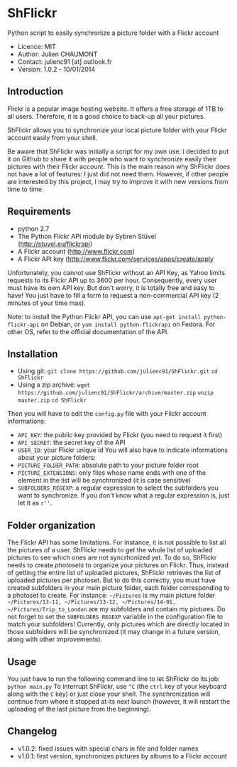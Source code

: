 ShFlickr
========

Python script to easily synchronize a picture folder with a Flickr account


* Licence: MIT
* Author:  Julien CHAUMONT
* Contact: julienc91 [at] outlook.fr
* Version: 1.0.2 - 10/01/2014


Introduction
------------

Flickr is a popular image hosting website. It offers a free storage of 1TB to all users.
Therefore, it is a good choice to back-up all your pictures.

ShFlickr allows you to synchronize your local picture folder with your Flickr account easily from your shell.


Be aware that ShFlickr was initially a script for my own use. I decided to put it on Github to share it with people who want to synchronize easily their pictures with their Flickr account.
This is the main reason why ShFlickr does not have a lot of features: I just did not need them.
However, if other people are interested by this project, I may try to improve it with new versions from time to time.


Requirements
------------

* python 2.7
* The Python Flickr API module by Sybren Stüvel (http://stuvel.eu/flickrapi)
* A Flickr account (http://www.flickr.com)
* A Flickr API key (http://www.flickr.com/services/apps/create/apply

Unfortunately, you cannot use ShFlickr without an API Key, as Yahoo limits requests to its Flickr API up to 3600 per hour. Consequently, every user must have its own API key. But don't worry, it is totally free and easy to have! You just have to fill a form to request a non-commercial API key (2 minutes of your time max).

Note: to install the Python Flickr API, you can use `apt-get install python-flickr-api` on Debian, or `yum install python-flickrapi` on Fedora. For other OS, refer to the official documentation of the API.


Installation
------------

* Using git:
`git clone https://github.com/julienc91/ShFlickr.git`
`cd ShFlickr`
* Using a zip archive:
`wget https://github.com/julienc91/ShFlickr/archive/master.zip`
`unzip master.zip`
`cd ShFlickr`

Then you will have to edit the `config.py` file with your Flickr account informations:
* `API_KEY`: the public key provided by Flickr (you need to request it first)
* `API_SECRET`: the secret key of the API
* `USER_ID`: your Flickr unique id
You will also have to indicate informations about your picture folders:
* `PICTURE_FOLDER_PATH`: absolute path to your picture folder root
* `PICTURE_EXTENSIONS`: only files whose name ends with one of the element in the list will be synchronized (it is case sensitive)
* `SUBFOLDERS_REGEXP`: a regular expression to select the subfolders you want to synchronize. If you don't know what a regular expression is, just let it as `r''`.


Folder organization
-------------------

The Flickr API has some limitations. For instance, it is not possible to list all the pictures of a user.
ShFlickr needs to get the whole list of uploaded pictures to see which ones are not syncrhonized yet. To do so, ShFlickr needs to create *photosets* to organize your pictures on Flickr.
Thus, instead of getting the entire list of uploaded pictures, ShFlickr retrieves the list of uploaded pictures per photoset. But to do this correctly, you must have created subfolders in your main picture folder, each folder corresponding to a photoset to create. For instance:
`~/Pictures` is my main picture folder
`~/Pictures/13-11, ~/Pictures/13-12, ~/Pictures/14-01, ~/Pictures/Trip_to_London` are my subfolders and contain my pictures.
Do not forget to set the `SUBFOLDERS_REGEXP` variable in the configuration file to match your subfolders!
Currently, only pictures which are directly located in those subfolders will be synchronized (it may change in a future version, along with other improvements).


Usage
-----

You just have to run the following command line to let ShFlickr do its job:
`python main.py`
To interrupt ShFlickr, use `^C` (the `ctrl` key of your keyboard along with the `C` key) or just close your shell. The synchronization will continue from where it stopped at its next launch (however, it will restart the uploading of the last picture from the beginning). 


Changelog
---------

* v1.0.2: fixed issues with special chars in file and folder names
* v1.0.1: first version, synchronizes pictures by albums to a Flickr account